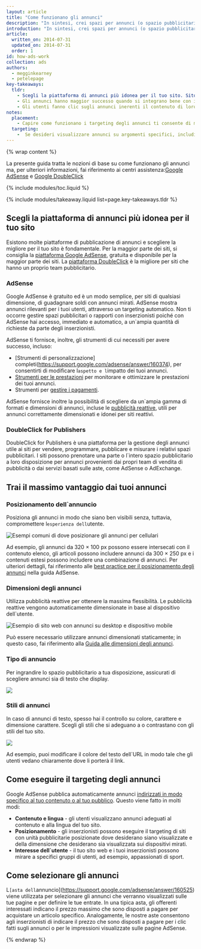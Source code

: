 ```yaml
---
layout: article
title: "Come funzionano gli annunci"
description: "In sintesi, crei spazi per annunci (o spazio pubblicitario) disponibili sul tuo sito. Gli inserzionisti presentano un`offerta per poter mostrare i loro annunci sul tuo sito; l`offerta più alta vince. Vieni pagato quando gli utenti fanno clic sugli annunci."
introduction: "In sintesi, crei spazi per annunci (o spazio pubblicitario) disponibili sul tuo sito. Gli inserzionisti presentano un`offerta per poter mostrare i loro annunci sul tuo sito; l`offerta più alta vince. Vieni pagato quando gli utenti fanno clic sugli annunci."
article:
  written_on: 2014-07-31
  updated_on: 2014-07-31
  order: 1
id: how-ads-work
collection: ads
authors:
  - megginkearney
  - petelepage
key-takeaways:
  tldr: 
    - Scegli la piattaforma di annunci più idonea per il tuo sito. Sito consigliato: <a href="http://www.google.com/adsense/start/">AdSense</a>, per una piattaforma idonea per la maggior parte dei siti, e <a href="http://www.google.com/doubleclick/publishers/">piattaforma DoubleClick</a>, per siti che hanno un proprio team pubblicitario.
    - Gli annunci hanno maggior successo quando si integrano bene con il tuo sito; i loro colori, contenuti, le dimensioni e il posizionamento migliorano l`esperienza dell`utente. 
    - Gli utenti fanno clic sugli annunci inerenti il contenuto di loro interesse; comprendi come funzionano i targeting degli annunci e massimizza le tue entrate.
notes:
  placement:
    - Capire come funzionano i targeting degli annunci ti consente di massimizzare le entrate.
  targeting:
    -  Se desideri visualizzare annunci su argomenti specifici, includi frasi e paragrafi completi su tali argomenti.
---
```


{% wrap content %}

La presente guida tratta le nozioni di base su come funzionano gli annunci ma, per ulteriori informazioni, fai riferimento ai centri assistenza:<a href="https://support.google.com/adsense/answer/181947">Google AdSense</a> e <a href="https://support.google.com/dfp_sb/?utm_medium=et&utm_source=dfp_sb_support_tab&utm_campaign=dfp_sb#topic=13148">Google DoubleClick</a> 

{% include modules/toc.liquid %}

{% include modules/takeaway.liquid list=page.key-takeaways.tldr %}

## Scegli la piattaforma di annunci più idonea per il tuo sito

Esistono molte piattaforme di pubblicazione di annunci e scegliere la migliore per il tuo sito è fondamentale. Per la maggior parte dei siti, si consiglia la [piattaforma Google AdSense](http://www.google.com/adsense/start/), gratuita e disponibile per la maggior parte dei siti. La [piattaforma DoubleClick](https://www.google.com/doubleclick/publishers/) è la migliore per siti che hanno un proprio team pubblicitario.

### AdSense

Google AdSense è gratuito ed è un modo semplice, per siti di qualsiasi dimensione, di guadagnare soldi con annunci mirati. AdSense mostra annunci rilevanti per i tuoi utenti, attraverso un targeting automatico. Non ti occorre gestire spazi pubblicitari o rapporti con inserzionisti poiché con AdSense hai accesso, immediato e automatico, a un`ampia quantità di richieste da parte degli inserzionisti.

AdSense ti fornisce, inoltre, gli strumenti di cui necessiti per avere successo, incluso:

* [Strumenti di personalizzazione] completi(https://support.google.com/adsense/answer/160374), per consentirti di modificare l`aspetto e l`impatto dei tuoi annunci.
* [Strumenti per le prestazioni](https://support.google.com/adsense/answer/2973289) per monitorare e ottimizzare le prestazioni dei tuoi annunci.
* Strumenti per [gestire i pagamenti](https://support.google.com/adsense/answer/2569265).

AdSense fornisce inoltre la possibilità di scegliere da un`ampia gamma di formati e dimensioni di annunci, incluse le [pubblicità reattive](https://support.google.com/adsense/answer/3213689), utili per annunci correttamente dimensionati e idonei per siti reattivi.


### DoubleClick for Publishers

DoubleClick for Publishers è una piattaforma per la gestione degli annunci utile ai siti per vendere, programmare, pubblicare e misurare i relativi spazi pubblicitari. I siti possono prenotare una parte o l`intero spazio pubblicitario a loro disposizione per annunci provenienti dai propri team di vendita di pubblicità o dai servizi basati sulle aste, come AdSense o AdExchange.

## Trai il massimo vantaggio dai tuoi annunci

### Posizionamento dell`annuncio
Posiziona gli annunci in modo che siano ben visibili senza, tuttavia, compromettere l`esperienza dell`utente. 

<img src="images/mobile_ads_placement.png" alt="Esempi comuni di dove posizionare gli annunci per cellulari">

Ad esempio, gli annunci da 320 &times; 100 px possono essere intersecati con il contenuto elenco, gli articoli possono includere annunci da 300 &times; 250 px e i contenuti estesi possono includere una combinazione di annunci. Per ulteriori dettagli, fai riferimento alle [best practice per il posizionamento degli annunci](https://support.google.com/adsense/answer/1282097) nella guida AdSense. 

### Dimensioni degli annunci
Utilizza pubblicità reattive per ottenere la massima flessibilità. Le pubblicità reattive vengono automaticamente dimensionate in base al dispositivo dell`utente. 

<img src="images/ad-ss-600.png" 
  srcset="images/ad-ss-1200.png 1200w, 
          images/ad-ss-900.png 900w,
          images/ad-ss-600.png 600w, 
          images/ad-ss-300.png 300w" 
  alt="Esempio di sito web con annunci su desktop e dispositivo mobile">

Può essere necessario utilizzare annunci dimensionati staticamente; in questo caso, fai riferimento alla [Guida alle dimensioni degli annunci](https://support.google.com/adsense/answer/6002621).


### Tipo di annuncio
Per ingrandire lo spazio pubblicitario a tua disposizione, assicurati di scegliere annunci sia di testo che display.

<img src="images/mobileimage.png">

### Stili di annunci
In caso di annunci di testo, spesso hai il controllo su colore, carattere e dimensione carattere. Scegli gli stili che si adeguano a o contrastano con gli stili del tuo sito. 

<img src="images/mobiletext_withcolor.png">

Ad esempio, puoi modificare il colore del testo dell`URL in modo tale che gli utenti vedano chiaramente dove li porterà il link.


## Come eseguire il targeting degli annunci
Google AdSense pubblica automaticamente annunci [indirizzati in modo specifico al tuo contenuto o al tuo pubblico](https://support.google.com/adsense/answer/9713).
Questo viene fatto in molti modi:

* **Contenuto e lingua** - gli utenti visualizzano annunci adeguati al contenuto e alla lingua del tuo sito.
* **Posizionamento** - gli inserzionisti possono eseguire il targeting di siti con unità pubblicitarie posizionate dove desiderano siano visualizzate e della dimensione che desiderano sia visualizzata sui dispositivi mirati.
* **Interesse dell`utente** - il tuo sito web e i tuoi inserzionisti possono mirare a specifici gruppi di utenti, ad esempio, appassionati di sport.


## Come selezionare gli annunci
L`[asta dell`annuncio](https://support.google.com/adsense/answer/160525) viene utilizzata per selezionare gli annunci che verranno visualizzati sulle tue pagine e per definire le tue entrate. In una tipica asta, gli offerenti interessati indicano il prezzo massimo che sono disposti a pagare per acquistare un articolo specifico. Analogamente, le nostre aste consentono agli inserzionisti di indicare il prezzo che sono disposti a pagare per i clic fatti sugli annunci o per le impressioni visualizzate sulle pagine AdSense.

{% endwrap %}

